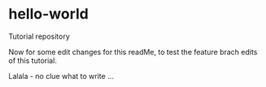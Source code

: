 # hello-world
Tutorial repository

Now for some edit changes for this readMe, to test the feature brach edits of this tutorial.

Lalala - no clue what to write ... 
